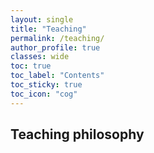 ```yaml
---
layout: single
title: "Teaching"
permalink: /teaching/
author_profile: true
classes: wide
toc: true
toc_label: "Contents"
toc_sticky: true
toc_icon: "cog"
---
```


## Teaching philosophy

